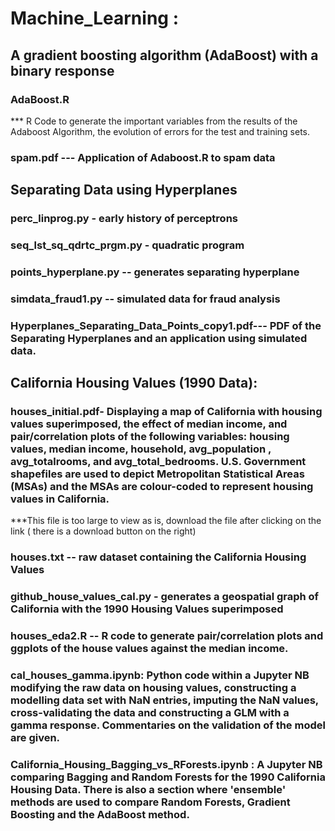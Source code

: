 # Machine_Learning :
## A gradient boosting algorithm (AdaBoost) with a binary response 
### AdaBoost.R 
*** R Code to generate the important variables from the results of the Adaboost Algorithm, the evolution of errors for the test and training sets. 
### spam.pdf --- Application of Adaboost.R to spam data 
## Separating Data using Hyperplanes
### perc_linprog.py   - early history of perceptrons 
### seq_lst_sq_qdrtc_prgm.py - quadratic program 
### points_hyperplane.py -- generates separating hyperplane
### simdata_fraud1.py -- simulated data for fraud analysis 
### Hyperplanes_Separating_Data_Points_copy1.pdf--- PDF of the Separating Hyperplanes and an application using simulated data.
## California Housing Values (1990 Data):
### houses_initial.pdf- Displaying a map of California with housing values superimposed, the effect of median income, and pair/correlation plots of the following variables:  housing values, median income, household, avg_population , avg_totalrooms, and avg_total_bedrooms.  U.S. Government shapefiles are used to depict Metropolitan Statistical Areas (MSAs) and the MSAs are colour-coded to represent housing values in California. 
***This file is too large to view as is, download the file after clicking on the link ( there is a download button on the right) 
### houses.txt -- raw dataset containing the California Housing Values
### github_house_values_cal.py - generates a geospatial graph of California with the 1990 Housing Values superimposed
### houses_eda2.R -- R code to generate pair/correlation plots and ggplots of the house values against the median income.
### cal_houses_gamma.ipynb: Python code within a Jupyter NB modifying the raw data on housing values, constructing a modelling data set with NaN entries, imputing the NaN values, cross-validating the data and constructing a GLM with a gamma response. Commentaries on the validation of the model are given. 
### California_Housing_Bagging_vs_RForests.ipynb : A Jupyter NB comparing Bagging and Random Forests for the 1990 California Housing Data. There is also a section where 'ensemble' methods are used to compare Random Forests, Gradient Boosting and the AdaBoost method.
